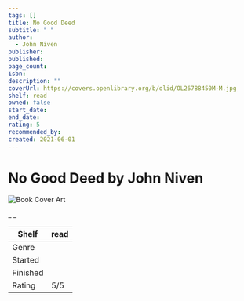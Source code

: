 ```yaml
---
tags: []
title: No Good Deed
subtitle: " "
author:
  - John Niven
publisher: 
published: 
page_count: 
isbn: 
description: ""
coverUrl: https://covers.openlibrary.org/b/olid/OL26788450M-M.jpg
shelf: read
owned: false
start_date: 
end_date: 
rating: 5
recommended_by: 
created: 2021-06-01
---
```


# No Good Deed by John Niven

![Book Cover Art](https://covers.openlibrary.org/b/olid/OL26788450M-M.jpg)

_ _

| Shelf | read |
| --- | --- |
| Genre |  |
| Started |  |
| Finished |  |
| Rating | 5/5 |


